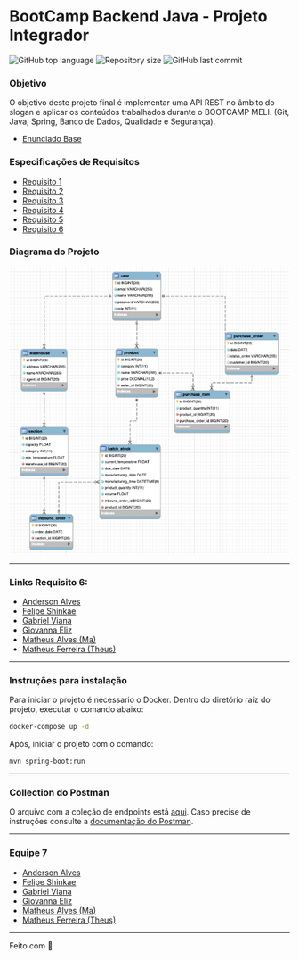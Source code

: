 # BootCamp Backend Java - Projeto Integrador
<p>
    <img alt="GitHub top language" src="https://img.shields.io/github/languages/top/fyshinkae/meli-frescos">
    <img alt="Repository size" src="https://img.shields.io/github/repo-size/fyshinkae/meli-frescos">
    <img alt="GitHub last commit" src="https://img.shields.io/github/last-commit/fyshinkae/meli-frescos">
</p>


### Objetivo
O objetivo deste projeto final é implementar uma API REST no âmbito do slogan e aplicar
os conteúdos trabalhados durante o BOOTCAMP MELI. (Git, Java, Spring, Banco de Dados,
Qualidade e Segurança).

* [Enunciado Base](https://drive.google.com/file/d/1Oha8lfWwiXB6cYHB32Ppi3cB3hYWKVvE/view?usp=sharing)

### Especificações de Requisitos

* [Requisito 1](https://drive.google.com/file/d/1FpDBHMdlxCwSTP6txExJIgOgcAG8ujTD/view?usp=sharing)
* [Requisito 2](https://drive.google.com/file/d/1oJgq7YcNL_KmGG-drmxEjrpRkfGsj5ft/view?usp=sharing)
* [Requisito 3](https://drive.google.com/file/d/1peHIPZG7TJ-83FOewkoL6YqQVwSUIPcr/view?usp=sharing)
* [Requisito 4](https://drive.google.com/file/d/1OC5XIy1PsnX8ulTfackc-a0w17pw2wyz/view?usp=sharing)
* [Requisito 5](https://drive.google.com/file/d/1eREsXg-O1IBD2SeKmRxlMHjyt8GsLYTs/view?usp=sharing)
* [Requisito 6](https://drive.google.com/file/d/1il0kj0iGrPnVuko06dqxelyTiHcrkB6c/view?usp=sharing)

### Diagrama do Projeto
<img src="Diagrama_Base.png"/>

---
### Links Requisito 6:
- [Anderson Alves](https://github.com/fyshinkae/meli-frescos/tree/feature/requisito-6/anderson)
- [Felipe Shinkae](https://github.com/fyshinkae/meli-frescos/tree/feature/shinkae)
- [Gabriel Viana](https://github.com/fyshinkae/meli-frescos/tree/gabriel-viana-req6)
- [Giovanna Eliz](https://github.com/fyshinkae/meli-frescos/tree/giovanna-eliz-req6)
- [Matheus Alves (Ma)](https://github.com/fyshinkae/meli-frescos/tree/matheus-alves-req-6)
- [Matheus Ferreira (Theus)](https://github.com/fyshinkae/meli-frescos/tree/matheus-ferreira-req6)
---

### Instruções para instalação
Para iniciar o projeto é necessario o Docker.
Dentro do diretório raiz do projeto, executar o comando abaixo:
```sh
docker-compose up -d 
```
Após, iniciar o projeto com o comando:
```sh
mvn spring-boot:run
```
---

### Collection do Postman

O arquivo com a coleção de endpoints está [aqui](https://raw.githubusercontent.com/fyshinkae/meli-frescos/main/postman/desafio-frescos.postman_collection.json). Caso precise de instruções consulte a [documentação do Postman](https://learning.postman.com/docs/getting-started/importing-and-exporting-data/).

---
### Equipe 7

- [Anderson Alves](https://github.com/andmalves)
- [Felipe Shinkae](https://github.com/fyshinkae)
- [Gabriel Viana](https://github.com/gabvteixeira)
- [Giovanna Eliz](https://github.com/giovannaelizs)
- [Matheus Alves (Ma)](https://github.com/matheusaralves)
- [Matheus Ferreira (Theus)](https://github.com/matheusFerreira-meli)



---
Feito com 💛 
